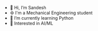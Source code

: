 - 👋 Hi, I’m Sandesh
- ⚙ I'm a Mechanical Engineering student
- 🌱 I’m currently learning Python
- 👀 Interested in AI/ML
<!---
Sundays32/Sundays32 is a ✨ special ✨ repository because its `README.md` (this file) appears on your GitHub profile.
You can click the Preview link to take a look at your changes.
--->
